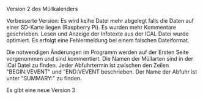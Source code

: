 Version 2 des Müllkalenders

Verbesserte Version:
Es wird keihe Datei mehr abgelegt falls die Daten auf einer SD-Karte liegen (Raspberry Pi).
Es wurden mehr Kommentare geschrieben.
Lesen und Anzeige der Infotexte aus der ICAL Datei wurde optimiert.
Es erfolgt eine Fehlermeldung bei einem falschen Dateiformat.

Die notwendigen Änderungen im Programm werden auf der Ersten Seite vorgenommen und sind kommentiert. 
Die Namen der Müllarten sind in der iCal Datei zu finden. Jeder Abfuhrtermin ist zwischen den Zeilen "BEGIN:VEVENT" und "END:VEVENT beschrieben. 
Der Name der Abfuhr ist unter "SUMMARY:" zu finden.

Es gibt eine neue Version 3
